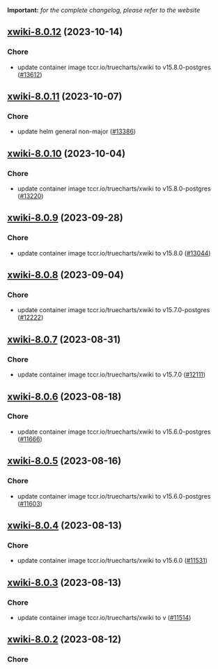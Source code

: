 **Important:**
*for the complete changelog, please refer to the website*




## [xwiki-8.0.12](https://github.com/truecharts/charts/compare/xwiki-8.0.11...xwiki-8.0.12) (2023-10-14)

### Chore

- update container image tccr.io/truecharts/xwiki to v15.8.0-postgres ([#13612](https://github.com/truecharts/charts/issues/13612))
  
  


## [xwiki-8.0.11](https://github.com/truecharts/charts/compare/xwiki-8.0.10...xwiki-8.0.11) (2023-10-07)

### Chore

- update helm general non-major ([#13386](https://github.com/truecharts/charts/issues/13386))
  
  


## [xwiki-8.0.10](https://github.com/truecharts/charts/compare/xwiki-8.0.9...xwiki-8.0.10) (2023-10-04)

### Chore

- update container image tccr.io/truecharts/xwiki to v15.8.0-postgres ([#13220](https://github.com/truecharts/charts/issues/13220))
  
  


## [xwiki-8.0.9](https://github.com/truecharts/charts/compare/xwiki-8.0.8...xwiki-8.0.9) (2023-09-28)

### Chore

- update container image tccr.io/truecharts/xwiki to v15.8.0 ([#13044](https://github.com/truecharts/charts/issues/13044))
  
  


## [xwiki-8.0.8](https://github.com/truecharts/charts/compare/xwiki-8.0.7...xwiki-8.0.8) (2023-09-04)

### Chore

- update container image tccr.io/truecharts/xwiki to v15.7.0-postgres ([#12222](https://github.com/truecharts/charts/issues/12222))
  
  


## [xwiki-8.0.7](https://github.com/truecharts/charts/compare/xwiki-8.0.6...xwiki-8.0.7) (2023-08-31)

### Chore

- update container image tccr.io/truecharts/xwiki to v15.7.0 ([#12111](https://github.com/truecharts/charts/issues/12111))
  
  


## [xwiki-8.0.6](https://github.com/truecharts/charts/compare/xwiki-8.0.5...xwiki-8.0.6) (2023-08-18)

### Chore

- update container image tccr.io/truecharts/xwiki to v15.6.0-postgres ([#11666](https://github.com/truecharts/charts/issues/11666))
  
  


## [xwiki-8.0.5](https://github.com/truecharts/charts/compare/xwiki-8.0.4...xwiki-8.0.5) (2023-08-16)

### Chore

- update container image tccr.io/truecharts/xwiki to v15.6.0-postgres ([#11603](https://github.com/truecharts/charts/issues/11603))
  
  


## [xwiki-8.0.4](https://github.com/truecharts/charts/compare/xwiki-8.0.3...xwiki-8.0.4) (2023-08-13)

### Chore

- update container image tccr.io/truecharts/xwiki to v15.6.0 ([#11531](https://github.com/truecharts/charts/issues/11531))
  
  


## [xwiki-8.0.3](https://github.com/truecharts/charts/compare/xwiki-8.0.2...xwiki-8.0.3) (2023-08-13)

### Chore

- update container image tccr.io/truecharts/xwiki to v ([#11514](https://github.com/truecharts/charts/issues/11514))
  
  


## [xwiki-8.0.2](https://github.com/truecharts/charts/compare/xwiki-8.0.1...xwiki-8.0.2) (2023-08-12)

### Chore
